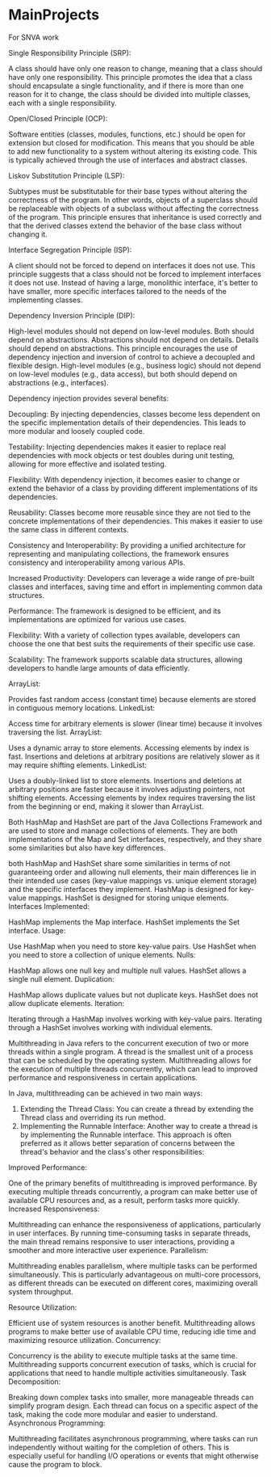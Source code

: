 # MainProjects

For SNVA work

Single Responsibility Principle (SRP):

A class should have only one reason to change, meaning that a class should have only one responsibility.
This principle promotes the idea that a class should encapsulate a single functionality, and if there is more than one reason for it to change, the class should be divided into multiple classes, each with a single responsibility.

Open/Closed Principle (OCP):

Software entities (classes, modules, functions, etc.) should be open for extension but closed for modification.
This means that you should be able to add new functionality to a system without altering its existing code. This is typically achieved through the use of interfaces and abstract classes.

Liskov Substitution Principle (LSP):

Subtypes must be substitutable for their base types without altering the correctness of the program.
In other words, objects of a superclass should be replaceable with objects of a subclass without affecting the correctness of the program. This principle ensures that inheritance is used correctly and that the derived classes extend the behavior of the base class without changing it.

Interface Segregation Principle (ISP):

A client should not be forced to depend on interfaces it does not use.
This principle suggests that a class should not be forced to implement interfaces it does not use. Instead of having a large, monolithic interface, it's better to have smaller, more specific interfaces tailored to the needs of the implementing classes.

Dependency Inversion Principle (DIP):

High-level modules should not depend on low-level modules. Both should depend on abstractions.
Abstractions should not depend on details. Details should depend on abstractions.
This principle encourages the use of dependency injection and inversion of control to achieve a decoupled and flexible design. High-level modules (e.g., business logic) should not depend on low-level modules (e.g., data access), but both should depend on abstractions (e.g., interfaces).

Dependency injection provides several benefits:

Decoupling: By injecting dependencies, classes become less dependent on the specific implementation details of their dependencies. This leads to more modular and loosely coupled code.

Testability: Injecting dependencies makes it easier to replace real dependencies with mock objects or test doubles during unit testing, allowing for more effective and isolated testing.

Flexibility: With dependency injection, it becomes easier to change or extend the behavior of a class by providing different implementations of its dependencies.

Reusability: Classes become more reusable since they are not tied to the concrete implementations of their dependencies. This makes it easier to use the same class in different contexts.

Consistency and Interoperability: By providing a unified architecture for representing and manipulating collections, the framework ensures consistency and interoperability among various APIs.

Increased Productivity: Developers can leverage a wide range of pre-built classes and interfaces, saving time and effort in implementing common data structures.

Performance: The framework is designed to be efficient, and its implementations are optimized for various use cases.

Flexibility: With a variety of collection types available, developers can choose the one that best suits the requirements of their specific use case.

Scalability: The framework supports scalable data structures, allowing developers to handle large amounts of data efficiently.

ArrayList:

Provides fast random access (constant time) because elements are stored in contiguous memory locations.
LinkedList:

Access time for arbitrary elements is slower (linear time) because it involves traversing the list.
ArrayList:

Uses a dynamic array to store elements.
Accessing elements by index is fast.
Insertions and deletions at arbitrary positions are relatively slower as it may require shifting elements.
LinkedList:

Uses a doubly-linked list to store elements.
Insertions and deletions at arbitrary positions are faster because it involves adjusting pointers, not shifting elements.
Accessing elements by index requires traversing the list from the beginning or end, making it slower than ArrayList.

Both HashMap and HashSet are part of the Java Collections Framework and are used to store and manage collections of elements. They are both implementations of the Map and Set interfaces, respectively, and they share some similarities but also have key differences.

both HashMap and HashSet share some similarities in terms of not guaranteeing order and allowing null elements, their main differences lie in their intended use cases (key-value mappings vs. unique element storage) and the specific interfaces they implement.
HashMap is designed for key-value mappings.
HashSet is designed for storing unique elements.
Interfaces Implemented:

HashMap implements the Map interface.
HashSet implements the Set interface.
Usage:

Use HashMap when you need to store key-value pairs.
Use HashSet when you need to store a collection of unique elements.
Nulls:

HashMap allows one null key and multiple null values.
HashSet allows a single null element.
Duplication:

HashMap allows duplicate values but not duplicate keys.
HashSet does not allow duplicate elements.
Iteration:

Iterating through a HashMap involves working with key-value pairs.
Iterating through a HashSet involves working with individual elements.

Multithreading in Java refers to the concurrent execution of two or more threads within a single program. A thread is the smallest unit of a process that can be scheduled by the operating system. Multithreading allows for the execution of multiple threads concurrently, which can lead to improved performance and responsiveness in certain applications.

In Java, multithreading can be achieved in two main ways:

1. Extending the Thread Class:
You can create a thread by extending the Thread class and overriding its run method.
2. Implementing the Runnable Interface:
Another way to create a thread is by implementing the Runnable interface. This approach is often preferred as it allows better separation of concerns between the thread's behavior and the class's other responsibilities:

Improved Performance:

One of the primary benefits of multithreading is improved performance. By executing multiple threads concurrently, a program can make better use of available CPU resources and, as a result, perform tasks more quickly.
Increased Responsiveness:

Multithreading can enhance the responsiveness of applications, particularly in user interfaces. By running time-consuming tasks in separate threads, the main thread remains responsive to user interactions, providing a smoother and more interactive user experience.
Parallelism:

Multithreading enables parallelism, where multiple tasks can be performed simultaneously. This is particularly advantageous on multi-core processors, as different threads can be executed on different cores, maximizing overall system throughput.

Resource Utilization:

Efficient use of system resources is another benefit. Multithreading allows programs to make better use of available CPU time, reducing idle time and maximizing resource utilization.
Concurrency:

Concurrency is the ability to execute multiple tasks at the same time. Multithreading supports concurrent execution of tasks, which is crucial for applications that need to handle multiple activities simultaneously.
Task Decomposition:

Breaking down complex tasks into smaller, more manageable threads can simplify program design. Each thread can focus on a specific aspect of the task, making the code more modular and easier to understand.
Asynchronous Programming:

Multithreading facilitates asynchronous programming, where tasks can run independently without waiting for the completion of others. This is especially useful for handling I/O operations or events that might otherwise cause the program to block.

